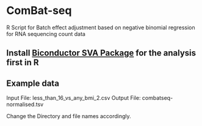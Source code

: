 # ComBat-seq
R Script for Batch effect adjustment based on negative binomial regression for RNA sequencing count data 

## Install [Biconductor SVA Package](https://bioconductor.org/packages/release/bioc/html/sva.html) for the analysis first in R

## Example data
Input File: less_than_16_vs_any_bmi_2.csv
Output File: combatseq-normalised.tsv

Change the Directory and file names accordingly.

